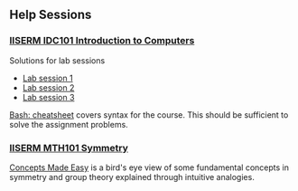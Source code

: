 ## Help Sessions

### [IISERM IDC101 Introduction to Computers](idc101)

Solutions for lab sessions
- [Lab session 1](idc101/session-1)
- [Lab session 2](idc101/session-2)
- [Lab session 3](idc101/session-3)

[Bash: cheatsheet](idc101/README.md) covers syntax for the course. This should be sufficient to solve the assignment problems.

### [IISERM MTH101 Symmetry](mth101)

[Concepts Made Easy](mth101/README.md) is a bird's eye view of some fundamental concepts in symmetry and group theory explained through intuitive analogies.
